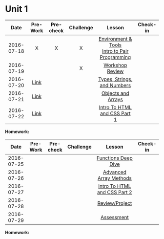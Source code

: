 # Unit 1

|  Date      |Pre-Work| Pre-check | Challenge| Lesson |Check-in|
|:----------:|:------:|:------:|:--------:|:-----:|:----:|
| 2016-07-18 |X|X|X| [Environment & Tools](lessons/env-and-tools)<br> [Intro to Pair Programming](lessons/pair-programming) ||
| 2016-07-19 |||X| [Workshop Review](lessons/javascript-fundamentals/workshop-review) ||
| 2016-07-20 |[Link](pre-work/types-strings-numbers)||| [Types, Strings, and Numbers](lessons/javascript-fundamentals/types-strings-and-numbers) ||
| 2016-07-21 |[Link](pre-work/objects-and-arrays)||| [Objects and Arrays](lessons/javascript-fundamentals/objects-and-arrays) |||
| 2016-07-22 |[Link](pre-work/htmlcss1.md)||| [Intro To HTML and CSS Part 1](lessons/html-and-css/intro-to-html-and-css-part-1) |&nbsp;||

**Homework:**

|  Date      |Pre-Work|Pre-check|Challenge| Lesson |Check-in|
|:----------:|:--------:|:--:|:--:|:--:|:----:|
| 2016-07-25 |||| [Functions Deep Dive](lessons/javascript-fundamentals/functions-deep-dive) ||
| 2016-07-26 |||| [Advanced Array Methods](lessons/javascript-fundamentals/advanced-array-methods) ||
| 2016-07-27 |||| [Intro To HTML and CSS Part 2](lessons/html-and-css/intro-to-html-and-css-part-2) ||
| 2016-07-28 |||| [Review/Project]() ||
| 2016-07-29 |||| [Assessment]() |&nbsp;||

**Homework:**
